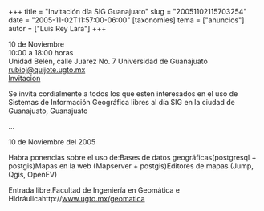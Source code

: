 +++
title = "Invitación día SIG Guanajuato"
slug = "20051102115703254"
date = "2005-11-02T11:57:00-06:00"
[taxonomies]
tema = ["anuncios"]
autor = ["Luis Rey Lara"]
+++

10 de Noviembre  
10:00 a 18:00 horas  
Unidad Belen, calle Juarez No. 7 Universidad de Guanajuato  
rubioj@quijote.ugto.mx  
[Invitacion](http://luisrey.red-libre.org/datos/diaSIG.jpg)

Se invita cordialmente a todos los que esten interesados en el uso de
Sistemas de Información Geográfica libres al día SIG en la ciudad de
Guanajuato, Guanajuato

...

<!-- more -->
10 de Noviembre del 2005

Habra ponencias sobre el uso de:Bases de datos geográficas(postgresql +
postgis)Mapas en la web (Mapserver + postgis)Editores de mapas (Jump,
Qgis, OpenEV)

Entrada libre.Facultad de Ingeniería en Geomática e
Hidráulicahttp://www.ugto.mx/geomatica


